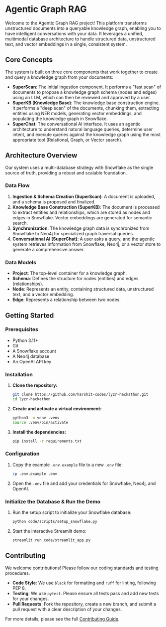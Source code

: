 # Agentic Graph RAG

Welcome to the Agentic Graph RAG project! This platform transforms unstructured documents into a queryable knowledge graph, enabling you to have intelligent conversations with your data. It leverages a unified, multimodal database architecture to handle structured data, unstructured text, and vector embeddings in a single, consistent system.

## Core Concepts

The system is built on three core components that work together to create and query a knowledge graph from your documents:

*   **SuperScan**: The initial ingestion component. It performs a "fast scan" of documents to propose a knowledge graph schema (nodes and edges) using an LLM, which can then be reviewed and approved by a user.
*   **SuperKB (Knowledge Base)**: The knowledge base construction engine. It performs a "deep scan" of the documents, chunking them, extracting entities using NER models, generating vector embeddings, and populating the knowledge graph in Snowflake.
*   **SuperChat**: The conversational AI interface. It uses an agentic architecture to understand natural language queries, determine user intent, and execute queries against the knowledge graph using the most appropriate tool (Relational, Graph, or Vector search).

## Architecture Overview

Our system uses a multi-database strategy with Snowflake as the single source of truth, providing a robust and scalable foundation.

### Data Flow

1.  **Ingestion & Schema Creation (SuperScan)**: A document is uploaded, and a schema is proposed and finalized.
2.  **Knowledge Base Construction (SuperKB)**: The document is processed to extract entities and relationships, which are stored as nodes and edges in Snowflake. Vector embeddings are generated for semantic search.
3.  **Synchronization**: The knowledge graph data is synchronized from Snowflake to Neo4j for specialized graph traversal queries.
4.  **Conversational AI (SuperChat)**: A user asks a query, and the agentic system retrieves information from Snowflake, Neo4j, or a vector store to generate a comprehensive answer.

### Data Models

*   **Project**: The top-level container for a knowledge graph.
*   **Schema**: Defines the structure for nodes (entities) and edges (relationships).
*   **Node**: Represents an entity, containing structured data, unstructured text, and a vector embedding.
*   **Edge**: Represents a relationship between two nodes.

## Getting Started

### Prerequisites

*   Python 3.11+
*   Git
*   A Snowflake account
*   A Neo4j database
*   An OpenAI API key

### Installation

1.  **Clone the repository:**
    ```bash
    git clone https://github.com/harshit-codes/lyzr-hackathon.git
    cd lyzr-hackathon
    ```

2.  **Create and activate a virtual environment:**
    ```bash
    python3 -m venv .venv
    source .venv/bin/activate
    ```

3.  **Install the dependencies:**
    ```bash
    pip install -r requirements.txt
    ```

### Configuration

1.  Copy the example `.env.example` file to a new `.env` file:
    ```bash
    cp .env.example .env
    ```
2.  Open the `.env` file and add your credentials for Snowflake, Neo4j, and OpenAI.

### Initialize the Database & Run the Demo

1.  Run the setup script to initialize your Snowflake database:
    ```bash
    python code/scripts/setup_snowflake.py
    ```
2.  Start the interactive Streamlit demo:
    ```bash
    streamlit run code/streamlit_app.py
    ```

## Contributing

We welcome contributions! Please follow our coding standards and testing procedures.

*   **Code Style**: We use `black` for formatting and `ruff` for linting, following PEP 8.
*   **Testing**: We use `pytest`. Please ensure all tests pass and add new tests for your changes.
*   **Pull Requests**: Fork the repository, create a new branch, and submit a pull request with a clear description of your changes.

For more details, please see the full [Contributing Guide](docs/contributing.md).
